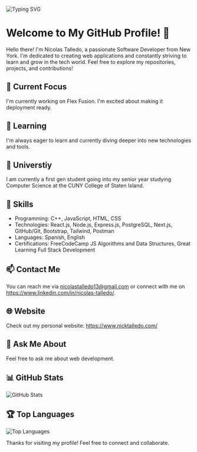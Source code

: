 

![Typing SVG](https://readme-typing-svg.herokuapp.com?font=Fira+Code&pause=1000&width=435&lines=Hi!+I'm+Nick+Talledo;Full+Stack+Development;Computer+Science+Undergraduate;Software+Developer;Web+Designer)
# Welcome to My GitHub Profile! 👋

Hello there! I'm Nicolas Talledo, a passionate Software Developer from New York. I'm dedicated to creating web applications and constantly striving to learn and grow in the tech world. Feel free to explore my repositories, projects, and contributions!

## 🔭 Current Focus

I'm currently working on Flex Fusion. I'm excited about making it deployment ready.

## 🌱 Learning

I'm always eager to learn and currently diving deeper into new technologies and tools.

## 💼 Universtiy

I am currently a first gen student going into my senior year studying Computer Science at the CUNY College of Staten Island.

## 🚀 Skills

- Programming: C++, JavaScript, HTML, CSS
- Technologies: React.js, Node.js, Express.js, PostgreSQL, Next.js, GitHub/Git, Bootstrap, Tailwind, Postman
- Languages: Spanish, English
- Certifications: FreeCodeCamp JS Algorithms and Data Structures, Great Learning Full Stack Development


## 📫 Contact Me

You can reach me via nicolastalledo13@gmail.com or connect with me on https://www.linkedin.com/in/nicolas-talledo/.

## 🌐 Website

Check out my personal website: https://www.nicktalledo.com/

## 💬 Ask Me About

Feel free to ask me about web development.

## 📊 GitHub Stats

![GitHub Stats](https://github-readme-stats.vercel.app/api?username=NickTalledo&show_icons=true&theme=dark)

## 🏆 Top Languages

![Top Languages](https://github-readme-stats.vercel.app/api/top-langs/?username=NickTalledo&theme=dark)


Thanks for visiting my profile! Feel free to connect and collaborate.
